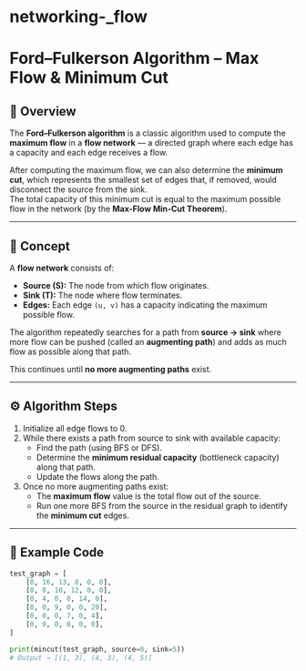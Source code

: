 # networking-_flow
# Ford–Fulkerson Algorithm – Max Flow & Minimum Cut

## 📘 Overview

The **Ford–Fulkerson algorithm** is a classic algorithm used to compute the **maximum flow** in a **flow network** — a directed graph where each edge has a capacity and each edge receives a flow.

After computing the maximum flow, we can also determine the **minimum cut**, which represents the smallest set of edges that, if removed, would disconnect the source from the sink.  
The total capacity of this minimum cut is equal to the maximum possible flow in the network (by the **Max-Flow Min-Cut Theorem**).

---

## 🧠 Concept

A **flow network** consists of:
- **Source (S):** The node from which flow originates.
- **Sink (T):** The node where flow terminates.
- **Edges:** Each edge `(u, v)` has a capacity indicating the maximum possible flow.

The algorithm repeatedly searches for a path from **source → sink** where more flow can be pushed (called an **augmenting path**) and adds as much flow as possible along that path.

This continues until **no more augmenting paths** exist.

---

## ⚙️ Algorithm Steps

1. Initialize all edge flows to 0.  
2. While there exists a path from source to sink with available capacity:
   - Find the path (using BFS or DFS).
   - Determine the **minimum residual capacity** (bottleneck capacity) along that path.
   - Update the flows along the path.
3. Once no more augmenting paths exist:
   - The **maximum flow** value is the total flow out of the source.
   - Run one more BFS from the source in the residual graph to identify the **minimum cut** edges.

---

## 🧩 Example Code

```python
test_graph = [
    [0, 16, 13, 0, 0, 0],
    [0, 0, 10, 12, 0, 0],
    [0, 4, 0, 0, 14, 0],
    [0, 0, 9, 0, 0, 20],
    [0, 0, 0, 7, 0, 4],
    [0, 0, 0, 0, 0, 0],
]

print(mincut(test_graph, source=0, sink=5))
# Output → [(1, 3), (4, 3), (4, 5)]

